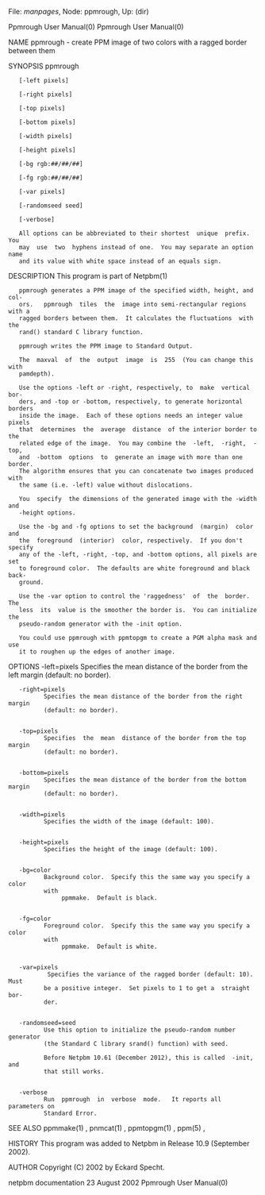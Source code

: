File: *manpages*,  Node: ppmrough,  Up: (dir)

Ppmrough User Manual(0)                                Ppmrough User Manual(0)



NAME
       ppmrough  - create PPM image of two colors with a ragged border between
       them


SYNOPSIS
       ppmrough

       [-left pixels]

       [-right pixels]

       [-top pixels]

       [-bottom pixels]

       [-width pixels]

       [-height pixels]

       [-bg rgb:##/##/##]

       [-fg rgb:##/##/##]

       [-var pixels]

       [-randomseed seed]

       [-verbose]

       All options can be abbreviated to their shortest  unique  prefix.   You
       may  use  two  hyphens instead of one.  You may separate an option name
       and its value with white space instead of an equals sign.


DESCRIPTION
       This program is part of Netpbm(1)

       ppmrough generates a PPM image of the specified width, height, and col-
       ors.   ppmrough  tiles  the  image into semi-rectangular regions with a
       ragged borders between them.  It calculates the fluctuations  with  the
       rand() standard C library function.

       ppmrough writes the PPM image to Standard Output.

       The  maxval  of  the  output  image  is  255  (You can change this with
       pamdepth).

       Use the options -left or -right, respectively, to  make  vertical  bor-
       ders, and -top or -bottom, respectively, to generate horizontal borders
       inside the image.  Each of these options needs an integer value  pixels
       that  determines  the  average  distance  of the interior border to the
       related edge of the image.  You may combine the  -left,  -right,  -top,
       and  -bottom  options  to  generate an image with more than one border.
       The algorithm ensures that you can concatenate two images produced with
       the same (i.e. -left) value without dislocations.

       You  specify  the dimensions of the generated image with the -width and
       -height options.

       Use the -bg and -fg options to set the background  (margin)  color  and
       the  foreground  (interior)  color, respectively.  If you don't specify
       any of the -left, -right, -top, and -bottom options, all pixels are set
       to foreground color.  The defaults are white foreground and black back-
       ground.

       Use the -var option to control the 'raggedness'  of  the  border.   The
       less  its  value is the smoother the border is.  You can initialize the
       pseudo-random generator with the -init option.

       You could use ppmrough with ppmtopgm to create a PGM alpha mask and use
       it to roughen up the edges of another image.


OPTIONS
       -left=pixels
               Specifies  the mean distance of the border from the left margin
              (default: no border).


       -right=pixels
              Specifies the mean distance of the border from the right  margin
              (default: no border).


       -top=pixels
              Specifies  the  mean  distance of the border from the top margin
              (default: no border).


       -bottom=pixels
              Specifies the mean distance of the border from the bottom margin
              (default: no border).


       -width=pixels
              Specifies the width of the image (default: 100).


       -height=pixels
              Specifies the height of the image (default: 100).


       -bg=color
              Background color.  Specify this the same way you specify a color
              with
                   ppmmake.  Default is black.


       -fg=color
              Foreground color.  Specify this the same way you specify a color
              with
                   ppmmake.  Default is white.


       -var=pixels
               Specifies the variance of the ragged border (default: 10). Must
              be a positive integer.  Set pixels to 1 to get a  straight  bor-
              der.


       -randomseed=seed
              Use this option to initialize the pseudo-random number generator
              (the Standard C library srand() function) with seed.

              Before Netpbm 10.61 (December 2012), this is called  -init,  and
              that still works.


       -verbose
              Run  ppmrough  in  verbose  mode.   It reports all parameters on
              Standard Error.




SEE ALSO
       ppmmake(1) , pnmcat(1) , ppmtopgm(1) , ppm(5) ,


HISTORY
       This program was added to Netpbm in Release 10.9 (September 2002).


AUTHOR
       Copyright (C) 2002 by Eckard Specht.



netpbm documentation            23 August 2002         Ppmrough User Manual(0)
